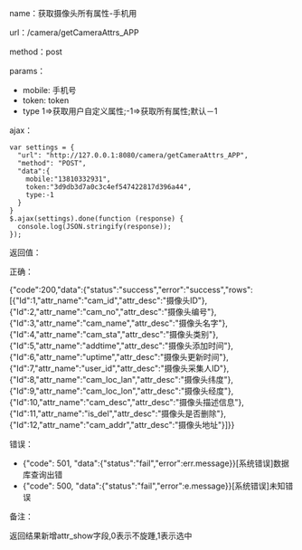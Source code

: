 name：获取摄像头所有属性-手机用

url：/camera/getCameraAttrs_APP

method：post

params：

* mobile: 手机号
* token: token
* type 1=>获取用户自定义属性;-1=>获取所有属性;默认－1

ajax：

```
var settings = {
  "url": "http://127.0.0.1:8080/camera/getCameraAttrs_APP",
  "method": "POST",
  "data":{
    mobile:"13810332931",
    token:"3d9db3d7a0c3c4ef547422817d396a44",
    type:-1
  }
}
$.ajax(settings).done(function (response) {
  console.log(JSON.stringify(response));
});
```


返回值：

正确：

{"code":200,"data":{"status":"success","error":"success","rows":[{"Id":1,"attr_name":"cam_id","attr_desc":"摄像头ID"},{"Id":2,"attr_name":"cam_no","attr_desc":"摄像头编号"},{"Id":3,"attr_name":"cam_name","attr_desc":"摄像头名字"},{"Id":4,"attr_name":"cam_sta","attr_desc":"摄像头类别"},{"Id":5,"attr_name":"addtime","attr_desc":"摄像头添加时间"},{"Id":6,"attr_name":"uptime","attr_desc":"摄像头更新时间"},{"Id":7,"attr_name":"user_id","attr_desc":"摄像头采集人ID"},{"Id":8,"attr_name":"cam_loc_lan","attr_desc":"摄像头纬度"},{"Id":9,"attr_name":"cam_loc_lon","attr_desc":"摄像头经度"},{"Id":10,"attr_name":"cam_desc","attr_desc":"摄像头描述信息"},{"Id":11,"attr_name":"is_del","attr_desc":"摄像头是否删除"},{"Id":12,"attr_name":"cam_addr","attr_desc":"摄像头地址"}]}}

错误：

* {"code": 501, "data":{"status":"fail","error":err.message}}[系统错误]数据库查询出错
* {"code": 500, "data":{"status":"fail","error":e.message}}[系统错误]未知错误


备注：

返回结果新增attr_show字段,0表示不旋踵,1表示选中

